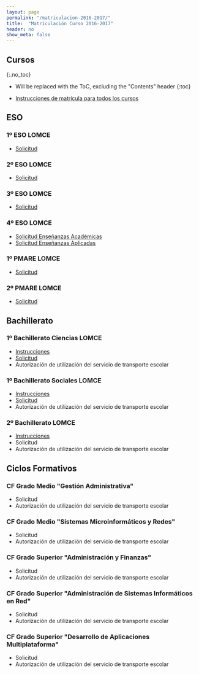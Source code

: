 ```yaml
---
layout: page
permalink: "/matriculacion-2016-2017/"
title:  "Matriculación Curso 2016-2017"
header: no
show_meta: false
---
```




## Cursos
{:.no_toc}

* Will be replaced with the ToC, excluding the "Contents" header
{:toc}

* [Instrucciones de matrícula para todos los cursos](https://drive.google.com/uc?export=download&id=0B4jaZeMGL7HsLS13ckNJZ1diS1k)

## ESO

### 1º ESO LOMCE

* [Solicitud](https://drive.google.com/uc?export=download&id=0B4jaZeMGL7HsMk50UjA2Y2xhX0E)

### 2º ESO LOMCE

* [Solicitud](https://drive.google.com/uc?export=download&id=0B4jaZeMGL7HseE84ckpoYlVIdG8)

### 3º ESO LOMCE

* [Solicitud](https://drive.google.com/uc?export=download&id=0B4jaZeMGL7HsdTJMVzZsa0tkMVk)

### 4º ESO LOMCE

* [Solicitud Enseñanzas Académicas](https://drive.google.com/uc?export=download&id=0B4jaZeMGL7HsbzJ1alM1Z0NFZTQ)
* [Solicitud Enseñanzas Aplicadas](https://drive.google.com/uc?export=download&id=0B4jaZeMGL7HsUHo3bU40U2pjRms)

### 1º PMARE LOMCE

* [Solicitud](https://drive.google.com/uc?export=download&id=0B4jaZeMGL7HsbTVzX0Z0WUlJazQ)

### 2º PMARE LOMCE


* [Solicitud](https://drive.google.com/uc?export=download&id=0B4jaZeMGL7HsRFNCekpWbmRvbUU)


## Bachillerato

### 1º Bachillerato Ciencias LOMCE

* [Instrucciones](https://drive.google.com/uc?export=download&id=0B4jaZeMGL7HsLS13ckNJZ1diS1k)
* [Solicitud](https://drive.google.com/uc?export=download&id=0B4jaZeMGL7HscHlNVVdCb0hTSTQ)
* Autorización de utilización del servicio de transporte escolar


### 1º Bachillerato Sociales LOMCE

* [Instrucciones](https://drive.google.com/uc?export=download&id=0B4jaZeMGL7HsLS13ckNJZ1diS1k)
* [Solicitud](https://drive.google.com/uc?export=download&id=0B4jaZeMGL7HsZ1VuVndGQWtXcjQ)
* Autorización de utilización del servicio de transporte escolar



### 2º Bachillerato LOMCE

* [Instrucciones](https://drive.google.com/uc?export=download&id=0B4jaZeMGL7HsLS13ckNJZ1diS1k)
* Solicitud
* Autorización de utilización del servicio de transporte escolar



## Ciclos Formativos

### CF Grado Medio "Gestión Administrativa"

* Solicitud
* Autorización de utilización del servicio de transporte escolar


### CF Grado Medio "Sistemas Microinformáticos y Redes"

* Solicitud
* Autorización de utilización del servicio de transporte escolar


### CF Grado Superior "Administración y Finanzas"

* Solicitud
* Autorización de utilización del servicio de transporte escolar


### CF Grado Superior "Administración de Sistemas Informáticos en Red"

* Solicitud
* Autorización de utilización del servicio de transporte escolar


### CF Grado Superior "Desarrollo de Aplicaciones Multiplataforma"

* Solicitud
* Autorización de utilización del servicio de transporte escolar

